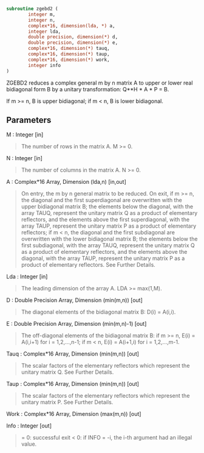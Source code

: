 ```fortran
subroutine zgebd2 (
		integer m,
		integer n,
		complex*16, dimension(lda, *) a,
		integer lda,
		double precision, dimension(*) d,
		double precision, dimension(*) e,
		complex*16, dimension(*) tauq,
		complex*16, dimension(*) taup,
		complex*16, dimension(*) work,
		integer info
)
```

 ZGEBD2 reduces a complex general m by n matrix A to upper or lower
 real bidiagonal form B by a unitary transformation: Q**H * A * P = B.

 If m >= n, B is upper bidiagonal; if m < n, B is lower bidiagonal.

## Parameters
M : Integer [in]
> The number of rows in the matrix A.  M >= 0.

N : Integer [in]
> The number of columns in the matrix A.  N >= 0.

A : Complex*16 Array, Dimension (lda,n) [in,out]
> On entry, the m by n general matrix to be reduced.
> On exit,
> if m >= n, the diagonal and the first superdiagonal are
> overwritten with the upper bidiagonal matrix B; the
> elements below the diagonal, with the array TAUQ, represent
> the unitary matrix Q as a product of elementary
> reflectors, and the elements above the first superdiagonal,
> with the array TAUP, represent the unitary matrix P as
> a product of elementary reflectors;
> if m < n, the diagonal and the first subdiagonal are
> overwritten with the lower bidiagonal matrix B; the
> elements below the first subdiagonal, with the array TAUQ,
> represent the unitary matrix Q as a product of
> elementary reflectors, and the elements above the diagonal,
> with the array TAUP, represent the unitary matrix P as
> a product of elementary reflectors.
> See Further Details.

Lda : Integer [in]
> The leading dimension of the array A.  LDA >= max(1,M).

D : Double Precision Array, Dimension (min(m,n)) [out]
> The diagonal elements of the bidiagonal matrix B:
> D(i) = A(i,i).

E : Double Precision Array, Dimension (min(m,n)-1) [out]
> The off-diagonal elements of the bidiagonal matrix B:
> if m >= n, E(i) = A(i,i+1) for i = 1,2,...,n-1;
> if m < n, E(i) = A(i+1,i) for i = 1,2,...,m-1.

Tauq : Complex*16 Array, Dimension (min(m,n)) [out]
> The scalar factors of the elementary reflectors which
> represent the unitary matrix Q. See Further Details.

Taup : Complex*16 Array, Dimension (min(m,n)) [out]
> The scalar factors of the elementary reflectors which
> represent the unitary matrix P. See Further Details.

Work : Complex*16 Array, Dimension (max(m,n)) [out]

Info : Integer [out]
> = 0: successful exit
> < 0: if INFO = -i, the i-th argument had an illegal value.

